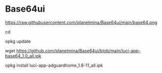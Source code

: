 # Base64ui
https://raw.githubusercontent.com/planetmina/Base64ui/main/base64.png

cd

opkg update

wget https://github.com/planetmina/Base64ui/blob/main/luci-app-base64_1.0_all.ipk

opkg install luci-app-adguardhome_1.8-11_all.ipk
